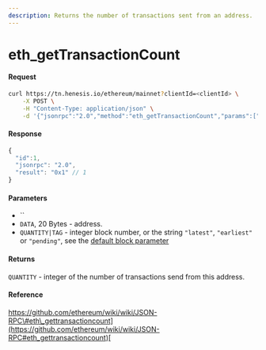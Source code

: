 ```yaml
---
description: Returns the number of transactions sent from an address.
---
```


# eth\_getTransactionCount

#### Request

```bash
curl https://tn.henesis.io/ethereum/mainnet?clientId=<clientId> \
    -X POST \
    -H "Content-Type: application/json" \
    -d '{"jsonrpc":"2.0","method":"eth_getTransactionCount","params":["0xc94770007dda54cF92009BFF0dE90c06F603a09f","latest"],"id":1}'
```

#### Response

```javascript
{
  "id":1,
  "jsonrpc": "2.0",
  "result": "0x1" // 1
}
```

#### Parameters

* \`\`
* `DATA`, 20 Bytes - address.
* `QUANTITY|TAG` - integer block number, or the string `"latest"`, `"earliest"` or `"pending"`, see the [default block parameter](https://github.com/ethereum/wiki/wiki/JSON-RPC#the-default-block-parameter)​

#### Returns <a id="returns"></a>

`QUANTITY` - integer of the number of transactions send from this address.

#### Reference <a id="reference"></a>

​[https://github.com/ethereum/wiki/wiki/JSON-RPC\#eth\_gettransactioncount](https://github.com/ethereum/wiki/wiki/JSON-RPC#eth_gettransactioncount)​[  
](https://docs.tn.henesis.io/ethereum/eth_gettransactionbyhash)

